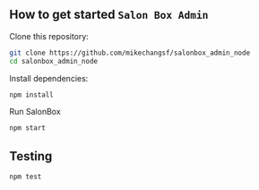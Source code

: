 ## How to get started `Salon Box Admin`

Clone this repository:

```sh
git clone https://github.com/mikechangsf/salonbox_admin_node
cd salonbox_admin_node
```

Install dependencies:

```sh
npm install
```

Run SalonBox

```sh
npm start
```

## Testing

```sh
npm test
```
